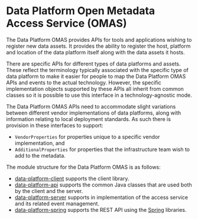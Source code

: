 <!-- SPDX-License-Identifier: CC-BY-4.0 -->
<!-- Copyright Contributors to the ODPi Egeria project. -->

# Data Platform Open Metadata Access Service (OMAS)

The Data Platform OMAS provides APIs for tools and applications wishing to register
new data assets.  It provides the ability to register the host, platform and location of the
data platform itself along with the data assets it hosts.

There are specific APIs for different types of data platforms and assets.  These reflect
the terminology typically associated with the specific type of data platform to make it easier
for people to map the Data Platform OMAS APIs and events to the actual technology.
However, the specific implementation objects supported by these APIs all inherit from common
classes so it is possible to use this interface in a technology-agnostic mode.

The Data Platform OMAS APIs need to accommodate slight variations between different vendor
implementations of data platforms, along with information relating to local deployment standards.
As such there is provision in these interfaces to support:

* `VendorProperties` for properties unique to a specific vendor implementation, and
* `AdditionalProperties` for properties that the infrastructure team wish to add to the metadata.

The module structure for the Data Platform OMAS is as follows:

* [data-platform-client](data-platform-client) supports the client library.
* [data-platform-api](data-platform-api) supports the common Java classes that are used both by the client and the server.
* [data-platform-server](data-platform-server) supports in implementation of the access service and its related event management.
* [data-platform-spring](data-platform-spring) supports the REST API using the [Spring](../../../developer-resources/Spring.md) libraries.
